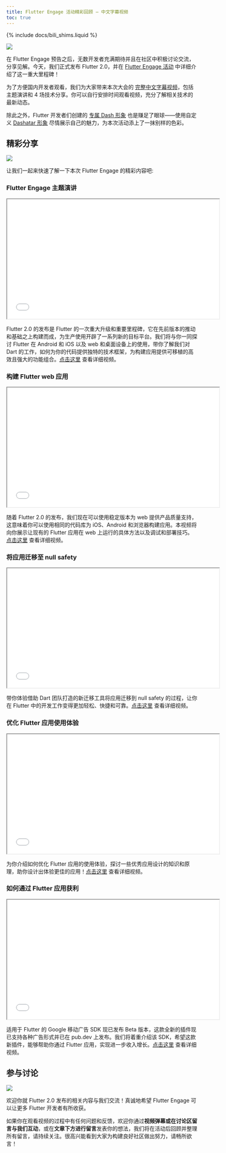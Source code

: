 ```yaml
---
title: Flutter Engage 活动精彩回顾 — 中文字幕视频
toc: true
---
```


{% include docs/bili_shims.liquid %}

![](https://devrel.andfun.cn/devrel/posts/2021/03/21051eef2d1ac.png)

在 Flutter Engage 预告之后，无数开发者充满期待并且在社区中积极讨论交流，分享见解。今天，我们正式发布 Flutter 2.0，并在 [Flutter Engage 活动](https://events.flutter.dev/) 中详细介绍了这一重大里程碑！

为了方便国内开发者观看，我们为大家带来本次大会的 [完整中文字幕视频](https://www.bilibili.com/medialist/play/ml1195151358/)，包括主题演讲和 4 场技术分享。你可以自行安排时间观看视频，充分了解相关技术的最新动态。

除此之外，Flutter 开发者们创建的 [专属 Dash 形象](https://mp.weixin.qq.com/s/19QNVFINNQbJNthNdTo75w) 也是赚足了眼球——使用自定义 [Dashatar 形象](https://dashatar.flutter.cn/#/) 尽情展示自己的魅力，为本次活动添上了一抹别样的色彩。

## 精彩分享

![](https://devrel.andfun.cn/devrel/posts/2021/03/f0a76e3ccd730.jpg)

让我们一起来快速了解一下本次 Flutter Engage 的精彩内容吧:

### Flutter Engage 主题演讲

<iframe width="560" height="315" src="{{bili-embed}}?aid=459378178&bvid=BV125411N7AU&cid=305744087&page=1&autoplay=false" {{bili-set}}></iframe>

Flutter 2.0 的发布是 Flutter 的一次重大升级和重要里程碑，它在先前版本的推动和基础之上构建而成，为生产使用开辟了一系列新的目标平台。我们将与你一同探讨 Flutter 在 Android 和 iOS 以及 web 和桌面设备上的使用，带你了解我们对 Dart 的工作，如何为你的代码提供独特的技术框架，为构建应用提供可移植的高效且强大的功能组合。[点击这里]({{bili-video}}/BV125411N7AU) 查看详细视频。

### 构建 Flutter web 应用

<iframe width="560" height="315" src="{{bili-embed}}?aid=246950294&bvid=BV1Jv411h7x6&cid=305745348&page=1&autoplay=false" {{bili-set}}></iframe>

随着 Flutter 2.0 的发布，我们现在可以使用稳定版本为 web 提供产品质量支持，这意味着你可以使用相同的代码库为 iOS、Android 和浏览器构建应用。本视频将向你展示让现有的 Flutter 应用在 web 上运行的具体方法以及调试和部署技巧。[点击这里]({{bili-video}}/BV1Jv411h7x6) 查看详细视频。

### 将应用迁移至 null safety

<iframe width="560" height="315" src="{{bili-embed}}?aid=799460080&bvid=BV1sy4y1a7SA&cid=305745798&page=1&autoplay=false" {{bili-set}}> </iframe>

带你体验借助 Dart 团队打造的新迁移工具将应用迁移到 null safety 的过程，让你在 Flutter 中的开发工作变得更加轻松、快捷和可靠。[点击这里]({{bili-video}}/BV1sy4y1a7SA) 查看详细视频。

### 优化 Flutter 应用使用体验

<iframe width="560" height="315" src="{{bili-embed}}?aid=289390157&bvid=BV1tf4y167v5&cid=305746482&page=1&autoplay=false" {{bili-set}}> </iframe>

为你介绍如何优化 Flutter 应用的使用体验，探讨一些优秀应用设计的知识和原理，助你设计出体验更佳的应用！[点击这里]({{bili-video}}/BV1tf4y167v5) 查看详细视频。

### 如何通过 Flutter 应用获利

<iframe width="560" height="315" src="{{bili-embed}}?aid=289460171&bvid=BV1Vf4y147Er&cid=305747760&page=1&autoplay=false" {{bili-set}}> </iframe>

适用于 Flutter 的 Google 移动广告 SDK 现已发布 Beta 版本，这款全新的插件现已支持各种广告形式并已在 pub.dev 上发布。我们将着重介绍该 SDK，希望这款新插件，能够帮助你通过 Flutter 应用，实现进一步收入增长。[点击这里]({{bili-video}}/BV1Vf4y147Er) 查看详细视频。

## 参与讨论

![](https://devrel.andfun.cn/devrel/posts/2021/03/c7f8c04d839b4.png)

欢迎你就 Flutter 2.0 发布的相关内容与我们交流！真诚地希望 Flutter Engage 可以让更多 Flutter 开发者有所收获。

如果你在观看视频的过程中有任何问题和反馈，欢迎你通过**视频弹幕或在讨论区留言与我们互动**，或在**文章下方进行留言**发表你的想法，我们将在活动后回顾并整理所有留言，请持续关注。很高兴能看到大家为构建良好社区做出努力，请畅所欲言！